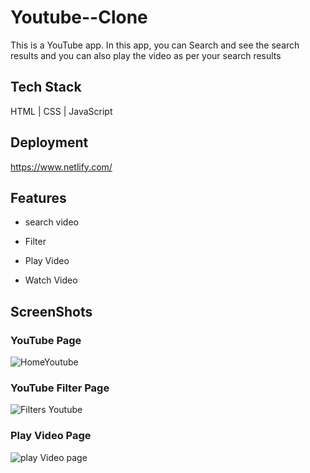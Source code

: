 # Youtube--Clone
This is a YouTube app. In this app, you can Search and see the search results and you can also play the video as per your search results

## Tech Stack
 HTML | CSS | JavaScript

## Deployment
https://www.netlify.com/

## Features

 - search video
 
 - Filter
 
 - Play Video
 
 - Watch Video


## ScreenShots

### YouTube Page
![HomeYoutube](https://github.com/nitinkondhari03/Youtube--Clone/assets/107460712/c1e6b952-da5e-47f2-9516-c150d53ad852)

### YouTube Filter Page
![Filters Youtube](https://github.com/nitinkondhari03/Youtube--Clone/assets/107460712/93c98216-3d68-48e8-b330-c72929a6c8c1)

### Play Video Page
![play Video page](https://github.com/nitinkondhari03/Youtube--Clone/assets/107460712/813b1494-c3a6-43f4-9c1d-7d69f6773af0)




